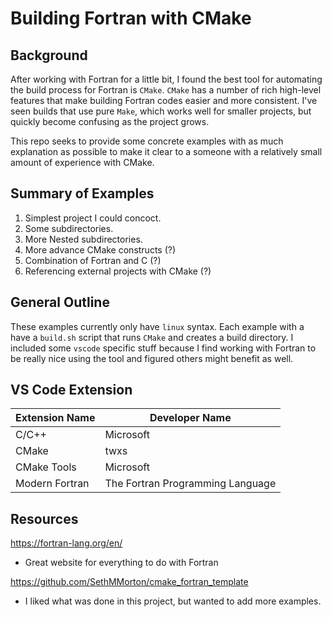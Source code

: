 # Building Fortran with CMake

## Background
After working with Fortran for a little bit, I found the best tool 
for automating the build process for Fortran is `CMake`.
`CMake` has a number of rich high-level features
that make building Fortran codes easier and more consistent.
I've seen builds that use pure `Make`, which works well for
smaller projects, but quickly become confusing as the project grows.

This repo seeks to provide some concrete examples with as much
explanation as possible to make it clear to a someone with
a relatively small amount of experience with CMake.

## Summary of Examples

1. Simplest project I could concoct.
2. Some subdirectories.
3. More Nested subdirectories.
4. More advance CMake constructs (?)
5. Combination of Fortran and C (?)
6. Referencing external projects with CMake (?)

## General Outline
These examples currently only have `linux` syntax.
Each example with a have a `build.sh` script that runs `CMake`
and creates a build directory.
I included some `vscode` specific stuff because I find working with Fortran
to be really nice using the tool and figured others might benefit as well.

## VS Code Extension
|Extension Name  |Developer Name                    |
|----------------|----------------------------------|
| C/C++          | Microsoft                        |
| CMake          | twxs                             |
| CMake Tools    | Microsoft                        |
| Modern Fortran | The Fortran Programming Language |

## Resources
https://fortran-lang.org/en/

* Great website for everything to do with Fortran

https://github.com/SethMMorton/cmake_fortran_template

* I liked what was done in this project, but wanted to add more examples.

